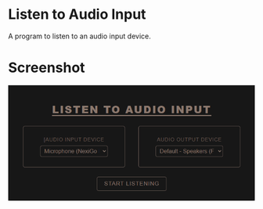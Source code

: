# Listen to Audio Input
A program to listen to an audio input device.

# Screenshot
![Screenshot of Listen-To-Audio-Input](./assets/images/thumbnail.png)